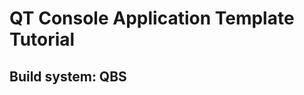 QT Console Application Template Tutorial
========================================

Build system: QBS
-----------------